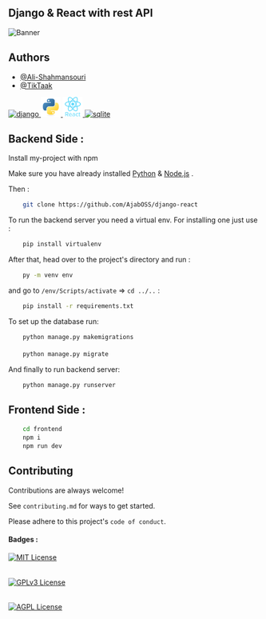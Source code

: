 
## Django & React with rest API
![Banner](https://i.ibb.co/gPcpKg2/django-react-header-51a983c82dcb.png)


## Authors

- [@Ali-Shahmansouri](https://github.com/Ali-Shahmansouri)
- [@TikTaak](https://www.github.com/tiktaak)


<p align="left"> <a href="https://www.python.org" target="_blank" rel="noreferrer"> <img src="https://cdn.worldvectorlogo.com/logos/django.svg" alt="django" width="40" height="40"/>
<img src="https://raw.githubusercontent.com/devicons/devicon/master/icons/python/python-original.svg" alt="python" width="40" height="40"/> </a> <a href="https://reactjs.org/" target="_blank" rel="noreferrer"> <img src="https://raw.githubusercontent.com/devicons/devicon/master/icons/react/react-original-wordmark.svg" alt="react" width="40" height="40"/> </a> <a href="https://www.sqlite.org/" target="_blank" rel="noreferrer"> <img src="https://www.vectorlogo.zone/logos/sqlite/sqlite-icon.svg" alt="sqlite" width="40" height="40"/> </a> </p>

## Backend Side :

Install my-project with npm

Make sure you have already installed [Python](https://www.python.org/) & [Node.js](https://nodejs.org/en) . 

Then :
```bash
    git clone https://github.com/AjabOSS/django-react
```

To run the backend server you need a virtual env. For installing one just use :
```bash
    pip install virtualenv
```
After that, head over to the project's directory and run :

```bash 
    py -m venv env
```
and go to  ```/env/Scripts/activate``` => ```cd ../..```  :

```bash
    pip install -r requirements.txt
```
To set up the database run:
```bash
    python manage.py makemigrations

    python manage.py migrate
```
And finally to run backend server:
```bash
    python manage.py runserver
```

## Frontend Side :


```bash
    cd frontend
    npm i
    npm run dev
```


## Contributing

Contributions are always welcome!

See `contributing.md` for ways to get started.

Please adhere to this project's `code of conduct`.


#### Badges :

[![MIT License](https://img.shields.io/badge/License-MIT-green.svg)](https://choosealicense.com/licenses/mit/)
######
[![GPLv3 License](https://img.shields.io/badge/License-GPL%20v3-yellow.svg)](https://opensource.org/licenses/)
######
[![AGPL License](https://img.shields.io/badge/license-AGPL-blue.svg)](http://www.gnu.org/licenses/agpl-3.0)


